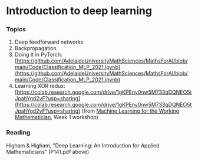 # Introduction to deep learning

### Topics

1. Deep feedforward networks
2. Backpropagation
3. Doing it in PyTorch: [https://github.com/AdelaideUniversityMathSciences/MathsForAI/blob/main/Code/Classification_MLP_2021.ipynb](https://github.com/AdelaideUniversityMathSciences/MathsForAI/blob/main/Code/Classification_MLP_2021.ipynb) 
4. Learning XOR redux: [https://colab.research.google.com/drive/1gKPEny0nw5M733qDQNEO5tJpahYgd2vF?usp=sharing](https://colab.research.google.com/drive/1gKPEny0nw5M733qDQNEO5tJpahYgd2vF?usp=sharing) (from [Machine Learning for the Working Mathematician](https://sites.google.com/view/mlwm-seminar-2022), Week 1 workshop)

### Reading
Higham & Higham, "Deep Learning: An Introduction for Applied Mathematicians" (P141.pdf above)

